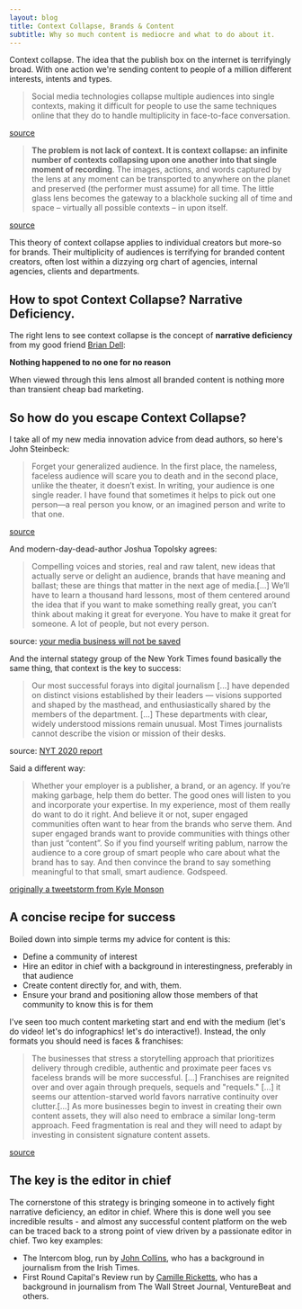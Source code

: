 ```yaml
---
layout: blog
title: Context Collapse, Brands & Content 
subtitle: Why so much content is mediocre and what to do about it.
---
```


Context collapse. The idea that the publish box on the internet is terrifyingly broad. With one action we're sending content to people of a million different interests, intents and types.

>Social media technologies collapse multiple audiences into single contexts, making it difficult for people to use the same techniques online that they do to handle multiplicity in face-to-face conversation.

[source](http://journals.sagepub.com/doi/pdf/10.1177/1461444810365313)

>**The problem is not lack of context. It is context collapse: an infinite number of contexts collapsing upon one another into that single moment of recording**. The images, actions, and words captured by the lens at any moment can be transported to anywhere on the planet and preserved (the performer must assume) for all time. The little glass lens becomes the gateway to a blackhole sucking all of time and space – virtually all possible contexts – in upon itself.

[source](http://mediatedcultures.net/youtube/context-collapse/)

This theory of context collapse applies to individual creators but more-so for brands. Their multiplicity of audiences is terrifying for branded content creators, often lost within a dizzying org chart of agencies, internal agencies, clients and departments.

## How to spot Context Collapse? Narrative Deficiency.

The right lens to see context collapse is the concept of **narrative deficiency** from my good friend [Brian Dell](http://blog.briandell.info/):

**Nothing happened to no one for no reason**

When viewed through this lens almost all branded content is nothing more than transient cheap bad marketing.

## So how do you escape Context Collapse?

I take all of my new media innovation advice from dead authors, so here's John Steinbeck:

>Forget your generalized audience. In the first place, the nameless, faceless audience will scare you to death and in the second place, unlike the theater, it doesn’t exist. In writing, your audience is one single reader. I have found that sometimes it helps to pick out one person—a real person you know, or an imagined person and write to that one.

[source](https://www.theparisreview.org/interviews/4156/john-steinbeck-the-art-of-fiction-no-45-continued-john-steinbeck)

And modern-day-dead-author Joshua Topolsky agrees:

>Compelling voices and stories, real and raw talent, new ideas that actually serve or delight an audience, brands that have meaning and ballast; these are things that matter in the next age of media.[...]
>We’ll have to learn a thousand hard lessons, most of them centered around the idea that if you want to make something really great, you can’t think about making it great for everyone. You have to make it great for someone. A lot of people, but not every person.

source: [your media business will not be saved](https://medium.com/@joshuatopolsky/your-media-business-will-not-be-saved-1b0716b5010c)

And the internal stategy group of the New York Times found basically the same thing, that context is the key to success:

>Our most successful forays into digital journalism [...] have depended on distinct visions established by their leaders — visions supported and shaped by the masthead, and enthusiastically shared by the members of the department. [...] These departments with clear, widely understood missions remain unusual. Most Times journalists cannot describe the vision or mission of their desks.

source: [NYT 2020 report](https://www.nytimes.com/projects/2020-report/)

Said a different way:

>Whether your employer is a publisher, a brand, or an agency. If you’re making garbage, help them do better. The good ones will listen to you and incorporate your expertise. In my experience, most of them really do want to do it right.
>And believe it or not, super engaged communities often want to hear from the brands who serve them. And super engaged brands want to provide communities with things other than just “content”.
>So if you find yourself writing pablum, narrow the audience to a core group of smart people who care about what the brand has to say. And then convince the brand to say something meaningful to that small, smart audience. Godspeed.

[originally a tweetstorm from Kyle Monson](https://twitter.com/kmonson/status/710129384494071808)

## A concise recipe for success

Boiled down into simple terms my advice for content is this:

 - Define a community of interest
 - Hire an editor in chief with a background in interestingness, preferably in that audience
 - Create content directly for, and with, them.
 - Ensure your brand and positioning allow those members of that community to know this is for them

I've seen too much content marketing start and end with the medium (let's do video! let's do infographics! let's do interactive!). Instead, the only formats you should need is faces & franchises:

>The businesses that stress a storytelling approach that prioritizes delivery through credible, authentic and proximate peer faces vs faceless brands will be more successful. [...]
>Franchises are reignited over and over again through prequels, sequels and "requels." [...] it seems our attention-starved world favors narrative continuity over clutter.[...] As more businesses begin to invest in creating their own content assets, they will also need to embrace a similar long-term approach. Feed fragmentation is real and they will need to adapt by investing in consistent signature content assets.

[source](http://adage.com/article/steve-rubel/brands-invest-faces-franchises-platform-age/307272/)

## The key is the editor in chief

The cornerstone of this strategy is bringing someone in to actively fight narrative deficiency, an editor in chief. Where this is done well you see incredible results - and almost any successful content platform on the web can be traced back to a strong point of view driven by a passionate editor in chief. Two key examples:

- The Intercom blog, run by [John Collins](https://www.linkedin.com/in/johncollinsireland/), who has a background in journalism from the Irish Times.
- First Round Capital's Review run by [Camille Ricketts](https://www.linkedin.com/in/camillericketts/), who has a background in journalism from The Wall Street Journal, VentureBeat and others.






